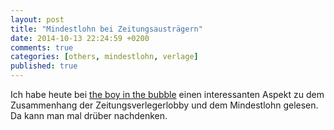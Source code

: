 ```yaml
---
layout: post
title: "Mindestlohn bei Zeitungsausträgern"
date: 2014-10-13 22:24:59 +0200
comments: true
categories: [others, mindestlohn, verlage]
published: true
---
```

[l1]: http://surfguard.wordpress.com/2014/10/11/wie-der-mindestlohn-tatsachlich-die-pressefreiheit-gefahrdet/ "Wie der Mindestlohn die tatsächlich die Pressefreiheit gefährdet"
Ich habe heute bei [the boy in the bubble][l1] einen interessanten Aspekt zu dem Zusammenhang der Zeitungsverlegerlobby und dem Mindestlohn gelesen. Da kann man mal drüber nachdenken.


